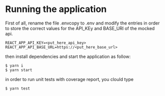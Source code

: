 # Running the application

First of all, rename the file .envcopy to .env and modify the entries in order to store the correct values for the API_KEy and BASE_URl of the mocked api.

```
REACT_APP_API_KEY=<put_here_api_key>
REACT_APP_API_BASE_URL=https://<put_here_base_url>
```

then install dependencies and start the application as follow:
```
$ yarn i 
$ yarn start 
```

in order to run unit tests with coverage report, you clould type

```
$ yarn test
```



